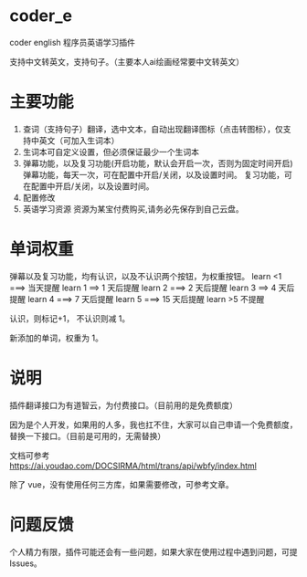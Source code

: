 # coder_e

coder english 程序员英语学习插件

支持中文转英文，支持句子。（主要本人ai绘画经常要中文转英文）

# 主要功能

1. 查词（支持句子）翻译，选中文本，自动出现翻译图标（点击转图标），仅支持中英文（可加入生词本）
2. 生词本可自定义设置，但必须保证最少一个生词本
3. 弹幕功能，以及复习功能(开启功能，默认会开启一次，否则为固定时间开启)
   弹幕功能，每天一次，可在配置中开启/关闭，以及设置时间。
   复习功能，可在配置中开启/关闭，以及设置时间。
4. 配置修改
5. 英语学习资源
   资源为某宝付费购买,请务必先保存到自己云盘。

# 单词权重

弹幕以及复习功能，均有认识，以及不认识两个按钮，为权重按钮。
learn <1 ===> 当天提醒
learn 1 ==> 1 天后提醒
learn 2 ===> 2 天后提醒
learn 3 ==> 4 天后提醒
learn 4 ===> 7 天后提醒
learn 5 ===> 15 天后提醒
learn >5 不提醒

认识，则标记+1， 不认识则减 1。

新添加的单词，权重为 1。

# 说明

插件翻译接口为有道智云，为付费接口。（目前用的是免费额度）

因为是个人开发，如果用的人多，我也扛不住，大家可以自己申请一个免费额度，替换一下接口。（目前是可用的，无需替换）

文档可参考 https://ai.youdao.com/DOCSIRMA/html/trans/api/wbfy/index.html

除了 vue，没有使用任何三方库，如果需要修改，可参考文章。

# 问题反馈

个人精力有限，插件可能还会有一些问题，如果大家在使用过程中遇到问题，可提 Issues。
